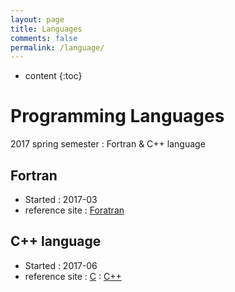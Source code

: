 ```yaml
---
layout: page
title: Languages
comments: false
permalink: /language/
---
```


* content
{:toc}

# Programming Languages
2017 spring semester : Fortran & C++ language

## Fortran
* Started : 2017-03
* reference site : [Foratran](http://seismic.yonsei.ac.kr/fortran/basics.html)

## C++ language
* Started : 2017-06
* reference site : [C](https://www.tutorialspoint.com/cprogramming/)
                 : [C++](http://www.cplusplus.com/doc/)
